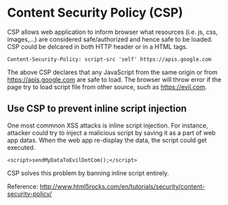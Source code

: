 # Content Security Policy (CSP)

CSP allows web application to inform browser what resources (i.e. js, css, images,...) are considered safe/authorized and hence safe to be loaded. CSP could be delcared in both HTTP header or in a HTML <meta> tags.

```
Content-Security-Policy: script-src 'self' https://apis.google.com
```

The above CSP declares that any JavaScript from the same origin or from https://apis.google.com are safe to load. The browser will throw error if the page try to load script file from other source, such as https://evil.com.



## Use CSP to prevent inline script injection

One most commnon XSS attacks is inline script injection. For instance, attacker could try to inject a malicious script by saving it as a part of web app datas. When the web app re-display the data, the script could get executed.

```
<script>sendMyDataToEvilDotCom();</script>
```

CSP solves this problem by banning inline script entirely.






Reference:
http://www.html5rocks.com/en/tutorials/security/content-security-policy/
